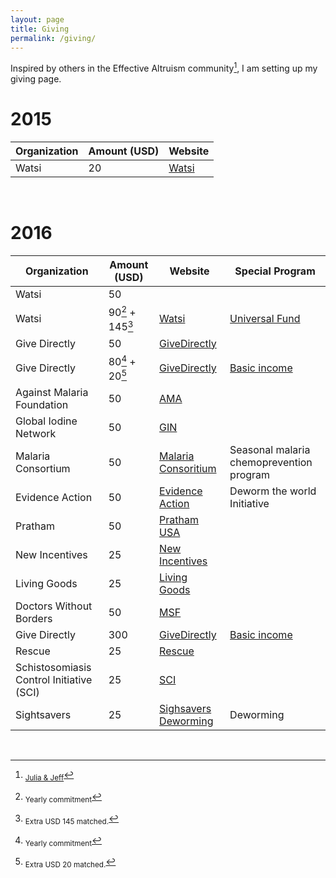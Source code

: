 ```yaml
---
layout: page
title: Giving
permalink: /giving/
---
```


Inspired by others in the Effective Altruism community[^1], I am setting up my giving page.

# 2015

| Organization   | Amount (USD)  | Website   |
| -------------  | ------------- |-----------|
| Watsi          | 20   		 | [Watsi](http://watsi.org) |

<br/>

# 2016 

| Organization   | Amount (USD)  | Website  	    | Special Program  |
| -------------  | ------------- |---------------   | ---------------- |
| Watsi          | 50  		     |                  |                  |
| Watsi          | 90[^2] + 145[^3]		 | [Watsi](http://watsi.org)        | [Universal Fund](https://watsi.org/universal-fund)   |
| Give Directly  | 50  			 | [GiveDirectly](http://givedirectly.org) |                  |  
| Give Directly  | 80[^2] + 20[^4]  	 | [GiveDirectly](http://givedirectly.org) | [Basic income](https://www.givedirectly.org/basic-income) |   
| Against Malaria Foundation          | 50  		     |  [AMA](https://www.againstmalaria.com/)                |                  |
| Global Iodine Network         | 50  		     |  [GIN](http://www.ign.org/) |                  |
|Malaria Consortium | 50 | [Malaria Consoritium](http://www.malariaconsortium.org/) | Seasonal malaria chemoprevention program  |
|Evidence Action  | 50 | [Evidence Action](https://www.evidenceaction.org/dewormtheworld) | Deworm the world Initiative  |
|Pratham  | 50 | [Pratham USA](http://prathamusa.org/) |  |
|New Incentives  | 25 | [New Incentives](http://www.newincentives.org/) |  |
|Living Goods  | 25 | [Living Goods](https://livinggoods.org) |  |
|Doctors Without Borders  | 50 | [MSF](http://www.doctorswithoutborders.org/) |  |
| Give Directly  | 300  	 | [GiveDirectly](http://givedirectly.org) | [Basic income](https://www.givedirectly.org/basic-income) |   
| Rescue  | 25  	 | [Rescue](https://www.rescue.org/) | |   
| Schistosomiasis Control Initiative (SCI)  | 25  	 | [SCI](http://www.imperial.ac.uk/schistosomiasis-control-initiative) | |   
| Sightsavers   | 25  	 | [Sighsavers Deworming](http://www.sightsaversusa.org/) | Deworming |   



<br/>

[^1]: <sub>[Julia & Jeff](http://www.jefftk.com/donations)</sub>
[^2]: <sub>Yearly commitment</sub>
[^3]: <sub>Extra USD 145 matched.</sub>
[^4]: <sub>Extra USD 20 matched.</sub>

